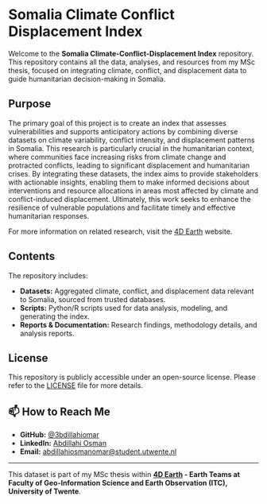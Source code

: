 # Somalia Climate Conflict Displacement Index

Welcome to the **Somalia Climate-Conflict-Displacement Index** repository. This repository contains all the data, analyses, and resources from my MSc thesis, focused on integrating climate, conflict, and displacement data to guide humanitarian decision-making in Somalia.

## Purpose

The primary goal of this project is to create an index that assesses vulnerabilities and supports anticipatory actions by combining diverse datasets on climate variability, conflict intensity, and displacement patterns in Somalia. This research is particularly crucial in the humanitarian context, where communities face increasing risks from climate change and protracted conflicts, leading to significant displacement and humanitarian crises. By integrating these datasets, the index aims to provide stakeholders with actionable insights, enabling them to make informed decisions about interventions and resource allocations in areas most affected by climate and conflict-induced displacement. Ultimately, this work seeks to enhance the resilience of vulnerable populations and facilitate timely and effective humanitarian responses. 

For more information on related research, visit the [4D Earth](https://www.itc.nl/research/research-themes/4d-earth/) website.


## Contents

The repository includes:
- **Datasets:** Aggregated climate, conflict, and displacement data relevant to Somalia, sourced from trusted databases.
- **Scripts:** Python/R scripts used for data analysis, modeling, and generating the index.
- **Reports & Documentation:** Research findings, methodology details, and analysis reports.


## License

This repository is publicly accessible under an open-source license. Please refer to the [LICENSE](LICENSE) file for more details.


## 📫 How to Reach Me

- **GitHub:** [@3bdillahiomar](https://github.com/3bdillahiomar)
- **LinkedIn:** [Abdillahi Osman](https://www.linkedin.com/in/abdillahi-osman-omar-7b2724173/)
- **Email:** [abdillahiosmanomar@student.utwente.nl](mailto:abdillahiosmanomar@student.utwente.nl)


---

This dataset is part of my MSc thesis within **[4D Earth](https://www.itc.nl/research/research-themes/4d-earth/) - Earth Teams at Faculty of Geo-Information Science and Earth Observation (ITC), University of Twente**.


